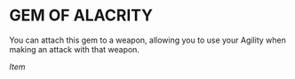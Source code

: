 ﻿# GEM OF ALACRITY

You can attach this gem to a weapon, allowing you to use your Agility when making an attack with that weapon.

*Item*
